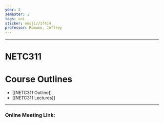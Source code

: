 ```yaml
---
year: 3
semester: 1
tags: uni
sticker: emoji//1f4c4
professor: Romano, Jeffrey
---
```

---
# NETC311

# Course Outlines
- [[NETC311 Outline]]
- [[NETC311 Lectures]]

---
### Online Meeting Link: